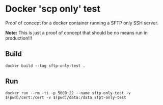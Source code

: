 # Docker 'scp only' test
Proof of concept for a docker container running a SFTP only SSH server.

**Note:** This is just a proof of concept that should be no means run in production!!!


## Build

    docker build --tag sftp-only-test .

## Run

    docker run --rm -ti -p 5000:22 --name sftp-only-test -v $(pwd)/cert:/cert -v $(pwd)/data:/data sfpt-only-test
